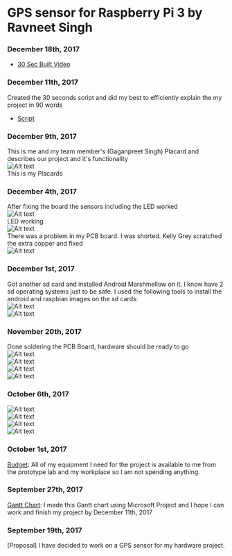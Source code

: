 GPS sensor for Raspberry Pi 3 by Ravneet Singh
==============================================
### December 18th, 2017
-  [30 Sec Built Video](https://github.com/JustlikeRav/GPS-reciever/blob/master/BuiltVideo%20-%20converted%20with%20Clipchamp.mp4)


### December 11th, 2017
Created the 30 seconds script and did my best to efficiently explain the my project in 90 words<br>
-  [Script](https://github.com/JustlikeRav/GPS-reciever/blob/master/script.docx)<br>
### December 9th, 2017
This is me and my team member's (Gaganpreet Singh) Placard and describes our project and it's functionality<br>
![Alt text](https://github.com/JustlikeRav/GPS-reciever/blob/master/placard.JPG?raw=true "Placard")<br>
This is my Placards<br>
### December 4th, 2017
After fixing the board the sensors including the LED worked<br>
![Alt text](https://github.com/JustlikeRav/GPS-reciever/blob/master/AllSensorsWorking.jpeg?raw=true "Sensors")<br>
LED working<br>
![Alt text](https://github.com/JustlikeRav/GPS-reciever/blob/master/led.jpeg?raw=true "Sensors")<br>
There was a problem in my PCB board. I was shorted. Kelly Grey scratched the extra copper and fixed<br>
![Alt text](https://github.com/JustlikeRav/GPS-reciever/blob/master/PCBscratch.jpeg?raw=true "PCB board after scratching")<br>
### December 1st, 2017
Got another sd card and installed Android Marshmellow on it. I know have 2 sd operating systems just to be safe.
I used the following tools to install the android and raspbian images on the sd cards: <br>
![Alt text](https://github.com/JustlikeRav/GPS-reciever/blob/master/diskimager.JPG?raw=true "This software extracts the image files and wrties it on the sd card")<br>
![Alt text](https://github.com/JustlikeRav/GPS-reciever/blob/master/sdcardformater.JPG?raw=true "SD card formater to format sd cards efficiantly")<br>
### November 20th, 2017
Done soldering the PCB Board, hardware should be ready to go<br>
![Alt text](https://github.com/JustlikeRav/GPS-reciever/blob/master/soldering.jpeg?raw=true "Me Soldering")<br>
![Alt text](https://github.com/JustlikeRav/GPS-reciever/blob/master/eveything.jpeg?raw=true "Every hardware unit put together")<br>
![Alt text](https://github.com/JustlikeRav/GPS-reciever/blob/master/pcb.jpeg?raw=true "PCB board with the sensors")<br>
![Alt text](https://github.com/JustlikeRav/GPS-reciever/blob/master/pcbwithoutsensors.jpeg?raw=true "PCB board without sensors")<br>
### October 6th, 2017
![Alt text](https://github.com/JustlikeRav/GPS-reciever/blob/master/GPS.jpeg?raw=true "BU-353-S4 USB GPS Reciever")<br>
![Alt text](https://github.com/JustlikeRav/GPS-reciever/blob/master/parts.jpeg?raw=true "Raspberry Pi 3 and other essential parts")<br>
![Alt text](https://github.com/JustlikeRav/GPS-reciever/blob/master/back.jpeg?raw=true "Raspberry Pi 3 Back View")<br>
![Alt text](https://github.com/JustlikeRav/GPS-reciever/blob/master/front.jpeg?raw=true "Raspberry Pi 3 Front View")<br>
### October 1st, 2017
[Budget](https://github.com/JustlikeRav/GPS-reciever/blob/master/budgets.docx): All of my equipment I need for the project is available to me from the prototype lab and my workplace so I am not spending anything.
### September 27th, 2017
[Gantt Chart](https://github.com/JustlikeRav/GPS-reciever/blob/master/ProjectGantProject.mpp): I made this Gantt chart using Microsoft Project and I hope I can work and finish my project by December 11th, 2017
### September 19th, 2017
[Proposal] I have decided to work on a GPS sensor for my hardware project.
